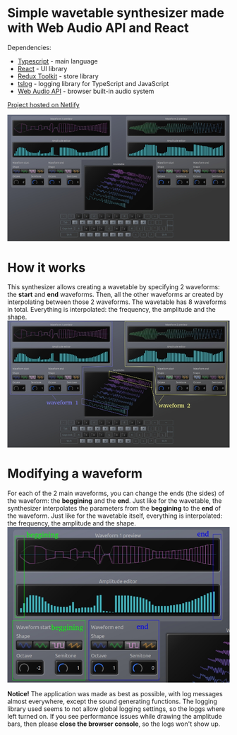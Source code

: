 # Simple wavetable synthesizer made with Web Audio API and React
Dependencies:
- [Typescript](https://www.typescriptlang.org/) - main language
- [React](https://react.dev/) - UI library
- [Redux Toolkit](https://redux-toolkit.js.org/) - store library
- [tslog](https://www.npmjs.com/package/tslog) - logging library for TypeScript and JavaScript
- [Web Audio API](https://developer.mozilla.org/en-US/docs/Web/API/Web_Audio_API) - browser built-in audio system

[Project hosted on Netlify](https://react-wave-table-synth.netlify.app/)

![screenshot](screenshots/main-app.jpg)

# How it works
This synthesizer allows creating a wavetable by specifying 2 waveforms: the **start** and **end** waveforms. Then, all the other waveforms ar created by interpolating between those 2 waveforms. The wavetable has 8 waveforms in total.
Everything is interpolated: the frequency, the amplitude and the shape.
![screenshot](screenshots/main-waveforms.jpg)

# Modifying a waveform
For each of the 2 main waveforms, you can change the ends (the sides) of the waveform: the **beggining** and the **end**. Just like for the wavetable, the synthesizer interpolates the parameters from the **beggining** to the **end** of the waveform.
Just like for the wavetable itself, everything is interpolated: the frequency, the amplitude and the shape.
![screenshot](screenshots/waveform-ends.jpg)

**Notice!**
The application was made as best as possible, with log messages almost everywhere, except the sound generating functions. The logging library used seems to not allow global logging settings, so the loggs where left turned on.
If you see performance issues while drawing the amplitude bars, then please **close the browser console**, so the logs won't show up. 